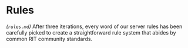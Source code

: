 # Rules 
*(`rules.md`)*
After three iterations, every word of our server rules has been carefully picked to create a straightforward rule system that abides by common RIT community standards.